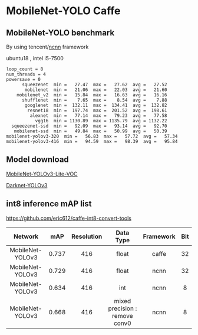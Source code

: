 # MobileNet-YOLO Caffe

## MobileNet-YOLO benchmark

By using tencent/[ncnn](https://github.com/Tencent/ncnn) framework 

ubuntu18 , intel i5-7500

```
loop_count = 8
num_threads = 4
powersave = 0
      squeezenet  min =   27.47  max =   27.62  avg =   27.52
       mobilenet  min =   21.06  max =   22.03  avg =   21.60
    mobilenet_v2  min =   15.84  max =   16.63  avg =   16.16
      shufflenet  min =    7.65  max =    8.54  avg =    7.88
       googlenet  min =  132.11  max =  134.41  avg =  132.82
        resnet18  min =  197.74  max =  201.52  avg =  198.61
         alexnet  min =   77.14  max =   79.23  avg =   77.58
           vgg16  min = 1130.89  max = 1135.79  avg = 1132.22
  squeezenet-ssd  min =   92.09  max =   93.14  avg =   92.70
   mobilenet-ssd  min =   49.84  max =   50.99  avg =   50.39
mobilenet-yolov3-320  min =   56.83  max =   57.72  avg =   57.34
mobilenet-yolov3-416  min =   94.59  max =   98.39  avg =   95.84
```

## Model download

[MobileNet-YOLOv3-Lite-VOC](https://github.com/eric612/MobileNet-YOLO/blob/master/models/yolov3/mobilenet_yolov3_lite_deploy.caffemodel)

[Darknet-YOLOv3](https://drive.google.com/file/d/12nLE6GtmwZxDiulwdEmB3Ovj5xx18Nnh/view)


## int8 inference mAP list

https://github.com/eric612/caffe-int8-convert-tools

Network|mAP|Resolution|Data Type|Framework|Bit
:---:|:---:|:---:|:---:|:---:|:---:
MobileNet-YOLOv3|0.737|416|float|caffe|32
MobileNet-YOLOv3|0.729|416|float|ncnn|32
MobileNet-YOLOv3|0.634|416|int|ncnn|8
MobileNet-YOLOv3|0.668|416|mixed precision : remove conv0|ncnn|8

